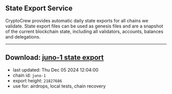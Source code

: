 ## State Export Service
CryptoCrew provides automatic daily state exports for all chains we validate. State export files can be used as genesis files and are a snapshot of the current blockchain state, including all validators, accounts, balances and delegations.

---
**Download: [juno-1 state export](https://dl-eu2.ccvalidators.com/SERVICE/juno/juno-1_export_21827686.json)**
---

- last updated: Thu Dec 05 2024 12:04:00
- chain id: `juno-1`
- export height: `21827686`
- use for: airdrops, local tests, chain recovery
